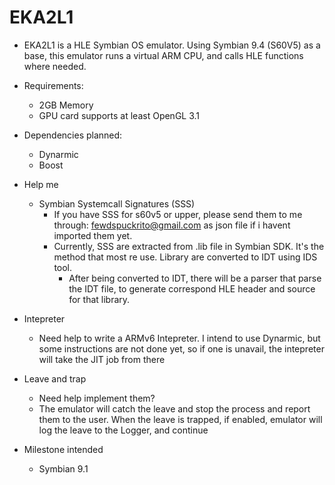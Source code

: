 # EKA2L1
- EKA2L1 is a HLE Symbian OS emulator. Using Symbian 9.4 (S60V5) as a base, this emulator runs a virtual ARM CPU, and calls HLE functions where needed.

- Requirements:
    + 2GB Memory
    + GPU card supports at least OpenGL 3.1

- Dependencies planned:
    + Dynarmic
    + Boost

- Help me
    * Symbian Systemcall Signatures (SSS)
	    * If you have SSS for s60v5 or upper, please send them to me through: fewdspuckrito@gmail.com as json file if i havent imported them yet.
	    * Currently, SSS are extracted from .lib file in Symbian SDK. It's the method that most re use. Library are converted to IDT using IDS tool.
            * After being converted to IDT, there will be a parser that parse the IDT file, to generate correspond HLE header and source for that library.

- Intepreter
    * Need help to write a ARMv6 Intepreter. I intend to use Dynarmic, but some instructions are not done yet, so if one is unavail, the intepreter will take the JIT job from there

- Leave and trap
    * Need help implement them?
    * The emulator will catch the leave and stop the process and report them to the user. When the leave is trapped, if enabled, emulator will log the leave to the Logger, and continue

- Milestone intended
    * Symbian 9.1

